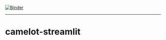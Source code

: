 [![Binder](https://mybinder.org/badge_logo.svg)](https://mybinder.org/v2/gh/chekos/camelot-streamlit/master?urlpath=proxy/8501/)
***
# camelot-streamlit
